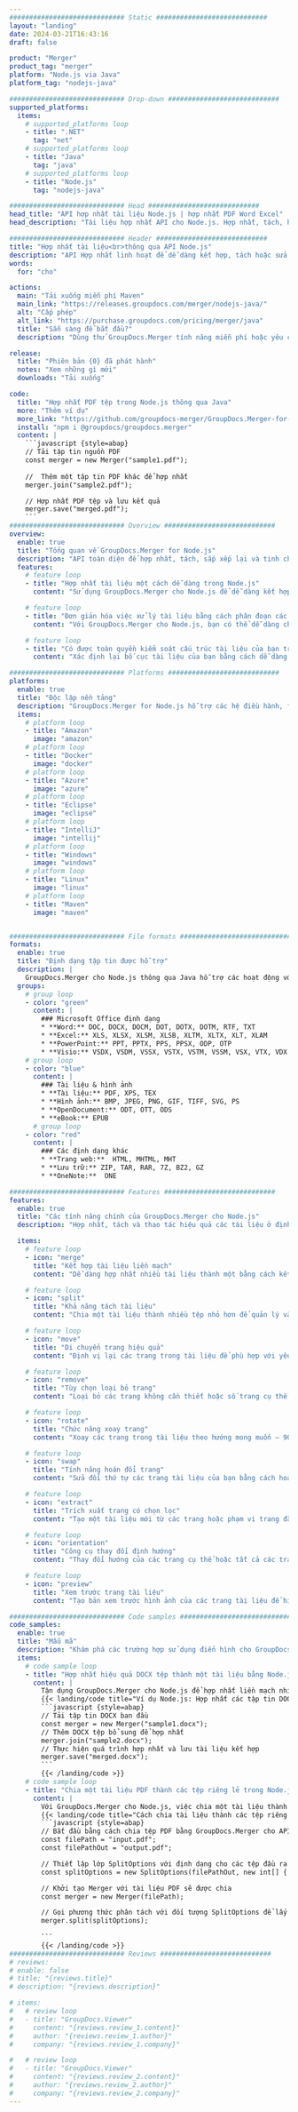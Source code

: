 ```yaml
---
############################# Static ############################
layout: "landing"
date: 2024-03-21T16:43:16
draft: false

product: "Merger"
product_tag: "merger"
platform: "Node.js via Java"
platform_tag: "nodejs-java"

############################# Drop-down ############################
supported_platforms:
  items:
    # supported_platforms loop
    - title: ".NET"
      tag: "net"
    # supported_platforms loop
    - title: "Java"
      tag: "java"
    # supported_platforms loop
    - title: "Node.js"
      tag: "nodejs-java"

############################# Head ############################
head_title: "API hợp nhất tài liệu Node.js | hợp nhất PDF Word Excel"
head_description: "Tài liệu hợp nhất API cho Node.js. Hợp nhất, tách, hoán đổi, sắp xếp lại và xóa các trang có định dạng PDF, Microsoft Word, Excel, bản trình bày, Visio, XPS & EPUB."

############################# Header ############################
title: "Hợp nhất tài liệu<br>thông qua API Node.js"
description: "API Hợp nhất linh hoạt để dễ dàng kết hợp, tách hoặc sửa đổi PDF và Tài liệu Office"
words:
  for: "cho"

actions:
  main: "Tải xuống miễn phí Maven"
  main_link: "https://releases.groupdocs.com/merger/nodejs-java/"
  alt: "Cấp phép"
  alt_link: "https://purchase.groupdocs.com/pricing/merger/java"
  title: "Sẵn sàng để bắt đầu?"
  description: "Dùng thử GroupDocs.Merger tính năng miễn phí hoặc yêu cầu giấy phép"

release:
  title: "Phiên bản {0} đã phát hành"
  notes: "Xem những gì mới"
  downloads: "Tải xuống"

code:
  title: "Hợp nhất PDF tệp trong Node.js thông qua Java"
  more: "Thêm ví dụ"
  more_link: "https://github.com/groupdocs-merger/GroupDocs.Merger-for-Node.js-via-Java"
  install: "npm i @groupdocs/groupdocs.merger"
  content: |
    ```javascript {style=abap}   
    // Tải tập tin nguồn PDF
    const merger = new Merger("sample1.pdf");
    
    //  Thêm một tập tin PDF khác để hợp nhất
    merger.join("sample2.pdf");

    // Hợp nhất PDF tệp và lưu kết quả
    merger.save("merged.pdf");
    ```
############################# Overview ############################
overview:
  enable: true
  title: "Tổng quan về GroupDocs.Merger for Node.js"
  description: "API toàn diện để hợp nhất, tách, sắp xếp lại và tinh chỉnh tài liệu, trang trình bày và sơ đồ trong các ứng dụng Node.js."
  features:
    # feature loop
    - title: "Hợp nhất tài liệu một cách dễ dàng trong Node.js"
      content: "Sử dụng GroupDocs.Merger cho Node.js để dễ dàng kết hợp PDF và tài liệu Office thành một tệp thống nhất. Thư viện này mở rộng hỗ trợ định dạng rộng, cho phép tích hợp mượt mà và hợp nhất các loại tệp khác nhau, do đó tăng cường quá trình quản lý tài liệu trong các ứng dụng Node.js."

    # feature loop
    - title: "Đơn giản hóa việc xử lý tài liệu bằng cách phân đoạn các tệp lớn"
      content: "Với GroupDocs.Merger cho Node.js, bạn có thể dễ dàng chia nhỏ các tệp PDF hoặc Office thành các phần dễ quản lý hơn. Điều chỉnh tài liệu của bạn bằng cách chia chúng dựa trên các trang cụ thể, phạm vi hoặc trích xuất trang riêng lẻ, nâng cao tổ chức và hiệu quả của quy trình công việc tài liệu của bạn."

    # feature loop
    - title: "Có được toàn quyền kiểm soát cấu trúc tài liệu của bạn trong Node.js"
      content: "Xác định lại bố cục tài liệu của bạn bằng cách dễ dàng sắp xếp lại, trao đổi hoặc loại bỏ các trang bằng cách sử dụng GroupDocs.Merger cho Node.js. Điều chỉnh tài liệu của bạn để đáp ứng nhu cầu duy nhất, cung cấp sự linh hoạt chưa từng có trong việc xây dựng cấu hình tệp tùy chỉnh."

############################# Platforms ############################
platforms:
  enable: true
  title: "Độc lập nền tảng"
  description: "GroupDocs.Merger for Node.js hỗ trợ các hệ điều hành, framework và trình quản lý gói sau"
  items:
    # platform loop
    - title: "Amazon"
      image: "amazon"
    # platform loop
    - title: "Docker"
      image: "docker"
    # platform loop
    - title: "Azure"
      image: "azure"
    # platform loop
    - title: "Eclipse"
      image: "eclipse"
    # platform loop
    - title: "IntelliJ"
      image: "intellij"
    # platform loop
    - title: "Windows"
      image: "windows"
    # platform loop
    - title: "Linux"
      image: "linux"
    # platform loop
    - title: "Maven"
      image: "maven"


############################# File formats ############################
formats:
  enable: true
  title: "Định dạng tập tin được hỗ trợ"
  description: |
    GroupDocs.Merger cho Node.js thông qua Java hỗ trợ các hoạt động với [định dạng tệp] sau đây (https://docs.groupdocs.com/merger/nodejs-java/supported-document-formats/).
  groups:
    # group loop
    - color: "green"
      content: |
        ### Microsoft Office định dạng
        * **Word:** DOC, DOCX, DOCM, DOT, DOTX, DOTM, RTF, TXT
        * **Excel:** XLS, XLSX, XLSM, XLSB, XLTM, XLTX, XLT, XLAM
        * **PowerPoint:** PPT, PPTX, PPS, PPSX, ODP, OTP
        * **Visio:** VSDX, VSDM, VSSX, VSTX, VSTM, VSSM, VSX, VTX, VDX
    # group loop
    - color: "blue"
      content: |
        ### Tài liệu & hình ảnh
        * **Tài liệu:** PDF, XPS, TEX
        * **Hình ảnh:** BMP, JPEG, PNG, GIF, TIFF, SVG, PS
        * **OpenDocument:** ODT, OTT, ODS
        * **eBook:** EPUB
      # group loop
    - color: "red"
      content: |
        ### Các định dạng khác
        * **Trang web:**  HTML, MHTML, MHT
        * **Lưu trữ:** ZIP, TAR, RAR, 7Z, BZ2, GZ
        * **OneNote:**  ONE

############################# Features ############################
features:
  enable: true
  title: "Các tính năng chính của GroupDocs.Merger cho Node.js"
  description: "Hợp nhất, tách và thao tác hiệu quả các tài liệu ở định dạng PDF và Office bằng cách sử dụng GroupDocs.Merger trong môi trường Node.js."

  items:
    # feature loop
    - icon: "merge"
      title: "Kết hợp tài liệu liền mạch"
      content: "Dễ dàng hợp nhất nhiều tài liệu thành một bằng cách kết hợp các trang hoặc phạm vi cụ thể từ các tệp khác nhau, sử dụng GroupDocs.Merger cho Node.js."

    # feature loop
    - icon: "split"
      title: "Khả năng tách tài liệu"
      content: "Chia một tài liệu thành nhiều tệp nhỏ hơn để quản lý và tổ chức tốt hơn, sử dụng tính năng phân tách toàn diện của GroupDocs.Merger cho Node.js."

    # feature loop
    - icon: "move"
      title: "Di chuyển trang hiệu quả"
      content: "Định vị lại các trang trong tài liệu để phù hợp với yêu cầu của bạn bằng cách sử dụng tính năng MovePage trực quan trong môi trường Node.js."

    # feature loop
    - icon: "remove"
      title: "Tùy chọn loại bỏ trang"
      content: "Loại bỏ các trang không cần thiết hoặc số trang cụ thể một cách dễ dàng với tính năng RemovePages của GroupDocs.Merger được thiết kế riêng cho Node.js."

    # feature loop
    - icon: "rotate"
      title: "Chức năng xoay trang"
      content: "Xoay các trang trong tài liệu theo hướng mong muốn — 90, 180 hoặc 270 độ — bằng cách sử dụng thao tác RotatePages đơn giản."

    # feature loop
    - icon: "swap"
      title: "Tính năng hoán đổi trang"
      content: "Sửa đổi thứ tự các trang tài liệu của bạn bằng cách hoán đổi vị trí của chúng, do đó tạo ra một tài liệu được tổ chức lại với chức năng SwappAges."

    # feature loop
    - icon: "extract"
      title: "Trích xuất trang có chọn lọc"
      content: "Tạo một tài liệu mới từ các trang hoặc phạm vi trang đã chọn, chỉ trích xuất nội dung cần thiết với GroupDocs.Merger cho Node.js."

    # feature loop
    - icon: "orientation"
      title: "Công cụ thay đổi định hướng"
      content: "Thay đổi hướng của các trang cụ thể hoặc tất cả các trang từ dọc sang ngang hoặc ngược lại, sử dụng tính năng ChangeOrientation trong các dự án Node.js của bạn."

    # feature loop
    - icon: "preview"
      title: "Xem trước trang tài liệu"
      content: "Tạo bản xem trước hình ảnh của các trang tài liệu để hiểu rõ hơn về nội dung và bố cục của chúng, sử dụng tính năng PreviewPages trong Node.js."

############################# Code samples ############################
code_samples:
  enable: true
  title: "Mẫu mã"
  description: "Khám phá các trường hợp sử dụng điển hình cho GroupDocs.Merger phù hợp với môi trường Node.js. Những ví dụ này chứng minh tính hiệu quả và dễ dàng của việc hợp nhất các tài liệu bằng cách sử dụng GroupDocs.Merger cho Node.js."
  items:
    # code sample loop
    - title: "Hợp nhất hiệu quả DOCX tệp thành một tài liệu bằng Node.js"
      content: |
        Tận dụng GroupDocs.Merger cho Node.js để hợp nhất liền mạch nhiều tệp DOCX thành một tài liệu toàn diện duy nhất. Sử dụng tính năng [Hợp nhất Word Tài liệu](https://docs.groupdocs.com/merger/nodejs-java/merge/word/) của chúng tôi để kết hợp các tệp một cách hiệu quả, tăng cường quản lý tài liệu và năng suất. Dưới đây, tìm đoạn mã Node.js để hướng dẫn bạn qua quá trình hợp nhất tài liệu:
        {{< landing/code title="Ví dụ Node.js: Hợp nhất các tập tin DOCX">}}
        ```javascript {style=abap}   
        // Tải tập tin DOCX ban đầu
        const merger = new Merger("sample1.docx");
        // Thêm DOCX tệp bổ sung để hợp nhất
        merger.join("sample2.docx");
        // Thực hiện quá trình hợp nhất và lưu tài liệu kết hợp
        merger.save("merged.docx");
        ```
        {{< /landing/code >}}
    # code sample loop
    - title: "Chia một tài liệu PDF thành các tệp riêng lẻ trong Node.js"
      content: |
        Với GroupDocs.Merger cho Node.js, việc chia một tài liệu thành nhiều tệp được sắp xếp hợp lý. Tính năng [Chia tài liệu](https://docs.groupdocs.com/merger/nodejs-java/split-document/) của chúng tôi cho phép quản lý và trích xuất hiệu quả các phần cụ thể từ các tài liệu lớn PDF, giúp việc xử lý tài liệu của bạn hiệu quả hơn. Tính năng này hỗ trợ chia tài liệu theo phạm vi trang, trang bắt đầu/kết thúc hoặc số trang lẻ/chẵn, trong số các tiêu chí khác.
        {{< landing/code title="Cách chia tài liệu thành các tệp riêng biệt với Node.js">}}
        ```javascript {style=abap}   
        // Bắt đầu bằng cách chia tệp PDF bằng GroupDocs.Merger cho API Node.js
        const filePath = "input.pdf";
        const filePathOut = "output.pdf";

        // Thiết lập lớp SplitOptions với định dạng cho các tệp đầu ra
        const splitOptions = new SplitOptions(filePathOut, new int[] { 3, 6, 8 });

        // Khởi tạo Merger với tài liệu PDF sẽ được chia
        const merger = new Merger(filePath);

        // Gọi phương thức phân tách với đối tượng SplitOptions để lấy các tài liệu kết quả
        merger.split(splitOptions);
  
        ```
        {{< /landing/code >}}
############################# Reviews ############################
# reviews:
# enable: false
# title: "{reviews.title}"
# description: "{reviews.description}"

# items:
#   # review loop
#   - title: "GroupDocs.Viewer"
#     content: "{reviews.review_1.content}"
#     author: "{reviews.review_1.author}"
#     company: "{reviews.review_1.company}"

#   # review loop
#   - title: "GroupDocs.Viewer"
#     content: "{reviews.review_2.content}"
#     author: "{reviews.review_2.author}"
#     company: "{reviews.review_2.company}"
---
```

